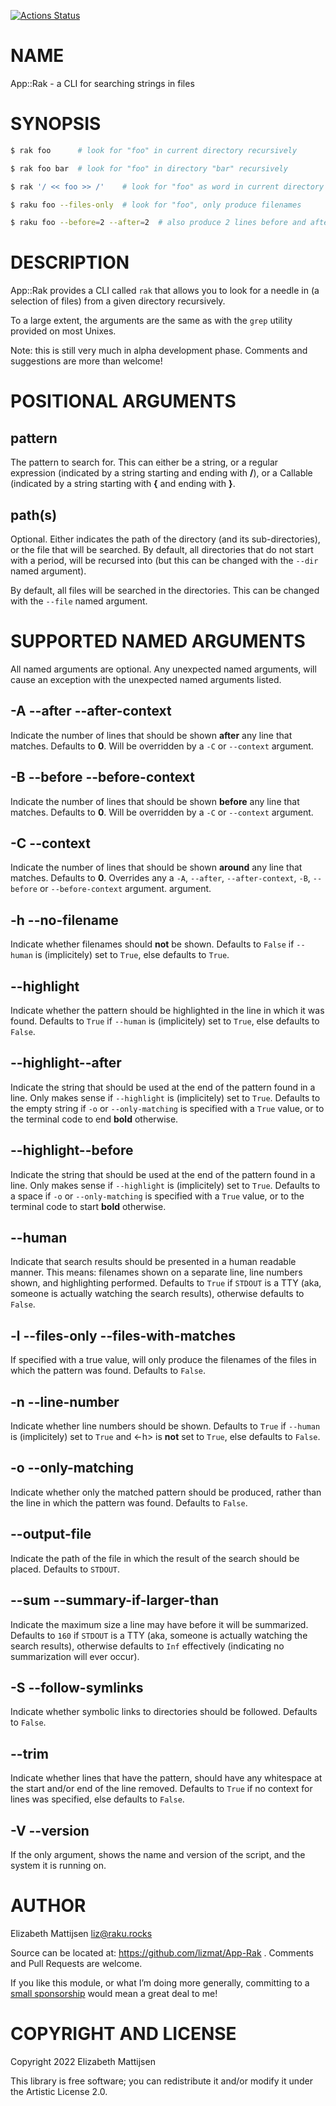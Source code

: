 [![Actions Status](https://github.com/lizmat/App-Rak/actions/workflows/test.yml/badge.svg)](https://github.com/lizmat/App-Rak/actions)

NAME
====

App::Rak - a CLI for searching strings in files

SYNOPSIS
========

```bash
$ rak foo      # look for "foo" in current directory recursively

$ rak foo bar  # look for "foo" in directory "bar" recursively

$ rak '/ << foo >> /'    # look for "foo" as word in current directory

$ raku foo --files-only  # look for "foo", only produce filenames

$ raku foo --before=2 --after=2  # also produce 2 lines before and after
```

DESCRIPTION
===========

App::Rak provides a CLI called `rak` that allows you to look for a needle in (a selection of files) from a given directory recursively.

To a large extent, the arguments are the same as with the `grep` utility provided on most Unixes.

Note: this is still very much in alpha development phase. Comments and suggestions are more than welcome!

POSITIONAL ARGUMENTS
====================

pattern
-------

The pattern to search for. This can either be a string, or a regular expression (indicated by a string starting and ending with **/**), or a Callable (indicated by a string starting with **{** and ending with **}**. 

path(s)
-------

Optional. Either indicates the path of the directory (and its sub-directories), or the file that will be searched. By default, all directories that do not start with a period, will be recursed into (but this can be changed with the `--dir` named argument).

By default, all files will be searched in the directories. This can be changed with the `--file` named argument.

SUPPORTED NAMED ARGUMENTS
=========================

All named arguments are optional. Any unexpected named arguments, will cause an exception with the unexpected named arguments listed.

-A --after --after-context
--------------------------

Indicate the number of lines that should be shown **after** any line that matches. Defaults to **0**. Will be overridden by a `-C` or `--context` argument.

-B --before --before-context
----------------------------

Indicate the number of lines that should be shown **before** any line that matches. Defaults to **0**. Will be overridden by a `-C` or `--context` argument.

-C --context
------------

Indicate the number of lines that should be shown **around** any line that matches. Defaults to **0**. Overrides any a `-A`, `--after`, `--after-context`, `-B`, `--before` or `--before-context` argument. argument.

-h --no-filename
----------------

Indicate whether filenames should **not** be shown. Defaults to `False` if `--human` is (implicitely) set to `True`, else defaults to `True`.

--highlight
-----------

Indicate whether the pattern should be highlighted in the line in which it was found. Defaults to `True` if `--human` is (implicitely) set to `True`, else defaults to `False`.

--highlight--after
------------------

Indicate the string that should be used at the end of the pattern found in a line. Only makes sense if `--highlight` is (implicitely) set to `True`. Defaults to the empty string if `-o` or `--only-matching` is specified with a `True` value, or to the terminal code to end **bold** otherwise.

--highlight--before
-------------------

Indicate the string that should be used at the end of the pattern found in a line. Only makes sense if `--highlight` is (implicitely) set to `True`. Defaults to a space if `-o` or `--only-matching` is specified with a `True` value, or to the terminal code to start **bold** otherwise.

--human
-------

Indicate that search results should be presented in a human readable manner. This means: filenames shown on a separate line, line numbers shown, and highlighting performed. Defaults to `True` if `STDOUT` is a TTY (aka, someone is actually watching the search results), otherwise defaults to `False`.

-l --files-only --files-with-matches
------------------------------------

If specified with a true value, will only produce the filenames of the files in which the pattern was found. Defaults to `False`.

-n --line-number
----------------

Indicate whether line numbers should be shown. Defaults to `True` if `--human` is (implicitely) set to `True` and <-h> is **not** set to `True`, else defaults to `False`.

-o --only-matching
------------------

Indicate whether only the matched pattern should be produced, rather than the line in which the pattern was found. Defaults to `False`.

--output-file
-------------

Indicate the path of the file in which the result of the search should be placed. Defaults to `STDOUT`.

--sum --summary-if-larger-than
------------------------------

Indicate the maximum size a line may have before it will be summarized. Defaults to `160` if `STDOUT` is a TTY (aka, someone is actually watching the search results), otherwise defaults to `Inf` effectively (indicating no summarization will ever occur).

-S --follow-symlinks
--------------------

Indicate whether symbolic links to directories should be followed. Defaults to `False`.

--trim
------

Indicate whether lines that have the pattern, should have any whitespace at the start and/or end of the line removed. Defaults to `True` if no context for lines was specified, else defaults to `False`.

-V --version
------------

If the only argument, shows the name and version of the script, and the system it is running on.

AUTHOR
======

Elizabeth Mattijsen <liz@raku.rocks>

Source can be located at: https://github.com/lizmat/App-Rak . Comments and Pull Requests are welcome.

If you like this module, or what I’m doing more generally, committing to a [small sponsorship](https://github.com/sponsors/lizmat/) would mean a great deal to me!

COPYRIGHT AND LICENSE
=====================

Copyright 2022 Elizabeth Mattijsen

This library is free software; you can redistribute it and/or modify it under the Artistic License 2.0.


